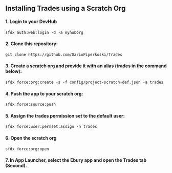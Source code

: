 ## Installing Trades using a Scratch Org

#### 1. Login to your DevHub

```sfdx auth:web:login -d -a myhuborg```

#### 2. Clone this repository:

```git clone https://github.com/DarioPiperkoski/Trades```

#### 3. Create a scratch org and provide it with an alias (trades in the command below):

```sfdx force:org:create -s -f config/project-scratch-def.json -a trades```

#### 4. Push the app to your scratch org:

```sfdx force:source:push```

#### 5. Assign the trades permission set to the default user:

```sfdx force:user:permset:assign -n trades```

#### 6. Open the scratch org

```sfdx force:org:open```

#### 7. In App Launcher, select the Ebury app and open the Trades tab (Second).
